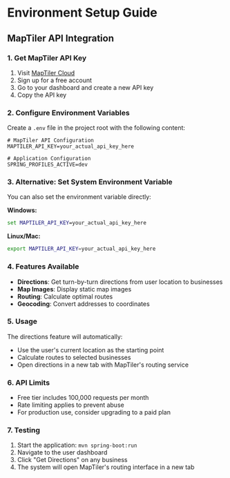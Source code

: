 # Environment Setup Guide

## MapTiler API Integration

### 1. Get MapTiler API Key

1. Visit [MapTiler Cloud](https://cloud.maptiler.com/)
2. Sign up for a free account
3. Go to your dashboard and create a new API key
4. Copy the API key

### 2. Configure Environment Variables

Create a `.env` file in the project root with the following content:

```env
# MapTiler API Configuration
MAPTILER_API_KEY=your_actual_api_key_here

# Application Configuration
SPRING_PROFILES_ACTIVE=dev
```

### 3. Alternative: Set System Environment Variable

You can also set the environment variable directly:

**Windows:**
```cmd
set MAPTILER_API_KEY=your_actual_api_key_here
```

**Linux/Mac:**
```bash
export MAPTILER_API_KEY=your_actual_api_key_here
```

### 4. Features Available

- **Directions**: Get turn-by-turn directions from user location to businesses
- **Map Images**: Display static map images
- **Routing**: Calculate optimal routes
- **Geocoding**: Convert addresses to coordinates

### 5. Usage

The directions feature will automatically:
- Use the user's current location as the starting point
- Calculate routes to selected businesses
- Open directions in a new tab with MapTiler's routing service

### 6. API Limits

- Free tier includes 100,000 requests per month
- Rate limiting applies to prevent abuse
- For production use, consider upgrading to a paid plan

### 7. Testing

1. Start the application: `mvn spring-boot:run`
2. Navigate to the user dashboard
3. Click "Get Directions" on any business
4. The system will open MapTiler's routing interface in a new tab



